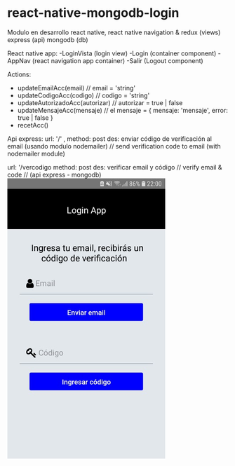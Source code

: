 # react-native-mongodb-login
Modulo en desarrollo
react native, react native navigation & redux (views)
express (api)
mongodb (db)

React native app:
-LoginVista (login view)
-Login (container component)
-AppNav (react navigation app container)
-Salir (Logout component)

Actions:
- updateEmailAcc(email) // email = 'string'
- updateCodigoAcc(codigo) // codigo = 'string'
- updateAutorizadoAcc(autorizar) // autorizar = true | false
- updateMensajeAcc(mensaje) // el mensaje = { mensaje: 'mensaje', error: true | false }
- recetAcc()

Api express:
url: '/' , 
method: post
des: enviar código de verificación al email (usando modulo nodemailer) // send verification code to email (with nodemailer module)

url: '/vercodigo
method: post
des: verificar email y código // verify email & code // (api express - mongodb)
![react-native-mongodb-login](./imagenes/login.jpeg)



